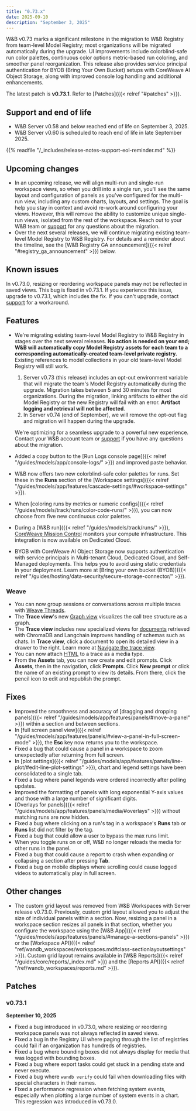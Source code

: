 ```yaml
---
title: "0.73.x"
date: 2025-09-10
description: "September 3, 2025"
---
```


W&B v0.73 marks a significant milestone in the migration to W&B Registry from team-level Model Registry; most organizations will be migrated automatically during the upgrade. UI improvements include colorblind-safe run color palettes, continuous color options metric-based run coloring, and smoother panel reorganization. This release also provides service principal authentication for BYOB (Bring Your Own Bucket) setups with CoreWeave AI Object Storage, along with improved console log handling and additional enhancements.

The latest patch is **v0.73.1**. Refer to [Patches]({{< relref "#patches" >}}).

<!--more-->

## Support and end of life
<ul>
  <li>W&B Server v0.58 and below reached end of life on September 3, 2025.</li>
  <li>W&B Server v0.60 is scheduled to reach end of life in late September 2025.</li>
</ul><!-- This is in HTML to fix the admonition included below showing up as a child of the second item -->

{{% readfile "/_includes/release-notes-support-eol-reminder.md" %}}

## Upcoming changes
- In an upcoming release, we will align multi-run and single-run workspace views, so when you drill into a single run, you'll see the same layout and configuration of panels as you've configured for the multi-run view, including any custom charts, layouts, and settings. The goal is help you stay in context and avoid re-work around configuring your views. However, this will remove the ability to customize unique single-run views, isolated from the rest of the workspace. Reach out to your W&B team or [support](mailto:support@wandb.ai) for any questions about the migration.
- Over the next several releases, we will continue migrating existing team-level Model Registry to W&B Registry. For details and a reminder about the timeline, see the [W&B Registry GA announcement]({{< relref "#registry_ga_announcement" >}}) below.

## Known issues
In v0.73.0, resizing or reordering workspace panels may not be reflected in saved views. This bug is fixed in v0.73.1. If you experience this issue, upgrade to v0.73.1, which includes the fix. If you can't upgrade, contact [support](mailto:support@wandb.ai) for a workaround.

## Features
- <a id="registry_ga_announcement"></a>We're migrating existing team-level Model Registry to W&B Registry in stages over the next several releases. **No action is needed on your end; W&B will automatically copy Model Registry assets for each team to a corresponding automatically-created team-level private registry.** Existing references to model collections in your old team-level Model Registry will still work.
    1. Server v0.73 (this release) includes an opt-out environment variable that will migrate the team's Model Registry automatically during the upgrade. Migration takes between 5 and 30 minutes for most organizations. During the migration, linking artifacts to either the old Model Registry or the new Registry will fail with an error. **Artifact logging and retrieval will not be affected**.
    2. In Server v0.74 (end of September), we will remove the opt-out flag and migration will happen during the upgrade.

    We're optimizing for a seamless upgrade to a powerful new experience. Contact your W&B account team or [support](mailto:support@wandb.ai) if you have any questions about the migration.
- Added a copy button to the [Run Logs console page]({{< relref "/guides/models/app/console-logs/" >}}) and improved paste behavior.
- W&B now offers two new colorblind-safe color palettes for runs. Set these in the **Runs** section of the [Workspace settings]({{< relref "/guides/models/app/features/cascade-settings/#workspace-settings" >}}).
- When [coloring runs by metrics or numeric configs]({{< relref "/guides/models/track/runs/color-code-runs/" >}}), you can now choose from five new continuous color palettes.
- During a [W&B run]({{< relref "/guides/models/track/runs/" >}}), [CoreWeave Mission Control](https://www.coreweave.com/mission-control) monitors your compute infrastructure. This integration is now available on Dedicated Cloud.
- BYOB with CoreWeave AI Object Storage now supports authentication with service principals in Multi-tenant Cloud, Dedicated Cloud, and Self-Managed deployments. This helps you to avoid using static credentials in your deployment. Learn more at [Bring your own bucket (BYOB)]({{< relref "/guides/hosting/data-security/secure-storage-connector/" >}}).

### Weave
- You can now group sessions or conversations across multiple traces with [Weave Threads](https://weave-docs.wandb.ai/guides/tracking/threads/).
- The **Trace view**'s new [Graph view](https://weave-docs.wandb.ai/guides/tracking/trace-tree#graph-view) visualizes the call tree structure as a graph.
- The **Trace view** includes new specialized views for [documents](https://weave-docs.wandb.ai/guides/core-types/media#documents) retrieved with ChromaDB and Langchain improves handling of schemas such as chats. In **Trace view**, click a document to open its detailed view in a drawer to the right. Learn more at [Navigate the trace view](https://weave-docs.wandb.ai/guides/tracking/trace-tree/).
- You can now attach [HTML](https://weave-docs.wandb.ai/guides/core-types/media#html) to a trace as a media type.
- From the **Assets** tab, you can now create and edit prompts. Click **Assets**, then in the navigation, click **Prompts**. Click **New prompt** or click the name of an existing prompt to view its details. From there, click the pencil icon to edit and republish the prompt.

## Fixes

- Improved the smoothness and accuracy of [dragging and dropping panels]({{< relref "/guides/models/app/features/panels/#move-a-panel" >}}) within a section and between sections.
- In [full screen panel view]({{< relref "/guides/models/app/features/panels/#view-a-panel-in-full-screen-mode" >}}), the **Esc** key now returns you to the workspace.
- Fixed a bug that could cause a panel in a workspace to zoom unexpectedly after returning from full screen.
- In [plot settings]({{< relref "/guides/models/app/features/panels/line-plot/#edit-line-plot-settings" >}}), chart and legend settings have been consolidated to a single tab.
- Fixed a bug where panel legends were ordered incorrectly after polling updates.
- Improved the formatting of panels with long exponential Y-axis values and those with a large number of significant digits.
- [Overlays for panels]({{< relref "/guides/models/app/features/panels/media/#overlays" >}}) without matching runs are now hidden.
- Fixed a bug where clicking on a run's tag in a workspace's **Runs** tab or **Runs** list did not filter by the tag.
- Fixed a bug that could allow a user to bypass the max runs limit.
- When you toggle runs on or off, W&B no longer reloads the media for other runs in the panel.
- Fixed a bug that could cause a report to crash when expanding or collapsing a section after pressing **Tab**.
- Fixed a bug on mobile displays where scrolling could cause logged videos to automatically play in full screen.

## Other changes
- The custom grid layout was removed from W&B Workspaces with Server release v0.73.0. Previously, custom grid layout allowed you to adjust the size of individual panels within a section. Now, resizing a panel in a workspace section resizes all panels in that section, whether you configure the workspace using the [W&B App]({{< relref "/guides/models/app/features/panels/#manage-a-sections-panels" >}}) or the [Workspace API]({{< relref "ref/wandb_workspaces/workspaces.md#class-sectionlayoutsettings" >}}). Custom grid layout remains available in [W&B Reports]({{< relref "/guides/core/reports/_index.md" >}}) and the [Reports API]({{< relref "/ref/wandb_workspaces/reports.md" >}}).

## Patches

### v0.73.1
**September 10, 2025**
- Fixed a bug introduced in v0.73.0, where resizing or reordering workspace panels was not always reflected in saved views. <!-- https://github.com/wandb/core/pull/34281 -->
- Fixed a bug in the Registry UI where paging through the list of registries could fail if an organization has hundreds of registries. <!-- https://github.com/wandb/core/pull/34183 -->
- Fixed a bug where bounding boxes did not always display for media that was logged with bounding boxes. <!-- https://github.com/wandb/core/pull/34184 -->
- Fixed a bug where export tasks could get stuck in a pending state and never execute. <!-- https://github.com/wandb/core/pull/34091 -->
- Fixed a bug where `wandb verify` could fail when downloading files with special characters in their names. <!-- https://github.com/wandb/core/pull/34130 -->
- Fixed a performance regression when fetching system events, especially when plotting a large number of system events in a chart. This regression was introduced in v0.73.0. <!-- https://github.com/wandb/core/pull/33885 -->
